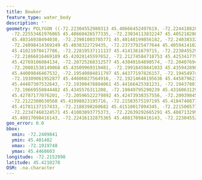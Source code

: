 ```yaml
---
title: Bowker
feature_type: water_body
description: ''
geometry: POLYGON ((-72.22304552980313 45.40666452497619, -72.22441882081903 45.40612218983453,
  -72.22553461976865 45.40660426577335, -72.23034113832247 45.40521828636101, -72.23780840821902
  45.40316938494038, -72.23901003785771 45.40148199856182, -72.2403833288727 45.40208464233982,
  -72.24098414369249 45.4038322729435, -72.23737925477644 45.4059414102969, -72.23291605897705
  45.41021970417786, -72.22819537111137 45.4141361679715, -72.22304552980313 45.41648591588491,
  -72.21866816469189 45.42028145597652, -72.21274584718753 45.42534177922558, -72.20999926515665
  45.42769106084134, -72.20725268312577 45.43040164890574, -72.2040769476523 45.43323256857517,
  -72.20081538149068 45.43509969319481, -72.19918459841033 45.4359428905165, -72.19755381532907
  45.44009846467532, -72.19540804811797 45.44377197826157, -72.19454974123282 45.44521722951654,
  -72.19309061952877 45.44606027564916, -72.19214648195636 45.445879623967, -72.19197482057915
  45.44407307532643, -72.19300478884061 45.44166425381231, -72.1943780798556 45.43787015136928,
  -72.19669550844482 45.4345576311208, -72.19849795290239 45.4316063129296, -72.20210284181753
  45.42787177076201, -72.20596522279892 45.42473938357556, -72.20939845033686 45.42178755197032,
  -72.2122308630568 45.41998023195716, -72.21583575197195 45.41847408775226, -72.217294873676
  45.41781137157433, -72.2188398260682 45.41510017894345, -72.22150057741094 45.41184657596089,
  -72.22347468324571 45.41003893775373, -72.22639292665291 45.40871329963284, -72.22493380494976
  45.40817098416143, -72.22416132875365 45.40817098416143, -72.22304552980313 45.40666452497619))
geo_error: 0.0
bbox:
  xmin: -72.2409841
  ymin: 45.401482
  xmax: -72.1919748
  ymax: 45.4460603
longitude: -72.2152998
latitude: 45.4210278
OSM: .na.character
---
```

